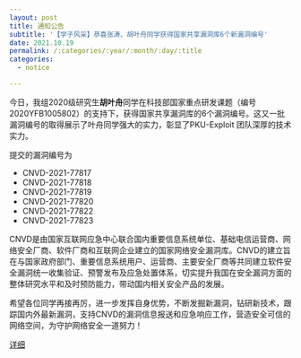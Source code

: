 ```yaml
---
layout: post
title: 通知公告
subtitle: '【学子风采】恭喜张涛、胡叶舟同学获得国家共享漏洞库6个新漏洞编号'
date: 2021.10.19
permalink: /:categories/:year/:month/:day/:title
categories:
  - notice

---
```


今日，我组2020级研究生**胡叶舟**同学在科技部国家重点研发课题（编号2020YFB1005802）的支持下，获得国家共享漏洞库的6个漏洞编号。这又一批漏洞编号的取得展示了叶舟同学强大的实力，彰显了PKU-Exploit 团队深厚的技术实力。

提交的漏洞编号为

+ CNVD-2021-77817 
+ CNVD-2021-77818 
+ CNVD-2021-77819 
+ CNVD-2021-77820 
+ CNVD-2021-77822
+ CNVD-2021-77823 

CNVD是由国家互联网应急中心联合国内重要信息系统单位、基础电信运营商、网络安全厂商、软件厂商和互联网企业建立的国家网络安全漏洞库。CNVD的建立旨在与国家政府部门、重要信息系统用户、运营商、主要安全厂商等共同建立软件安全漏洞统一收集验证、预警发布及应急处置体系，切实提升我国在安全漏洞方面的整体研究水平和及时预防能力，带动国内相关安全产品的发展。

希望各位同学再接再厉，进一步发挥自身优势，不断发掘新漏洞，钻研新技术，跟踪国内外最新漏洞，支持CNVD的漏洞信息报送和应急响应工作，营造安全可信的网络空间，为守护网络安全一道努力！

[详细](https://mp.weixin.qq.com/s/21xYG4zXGXn9WxgUnzEXFg)
